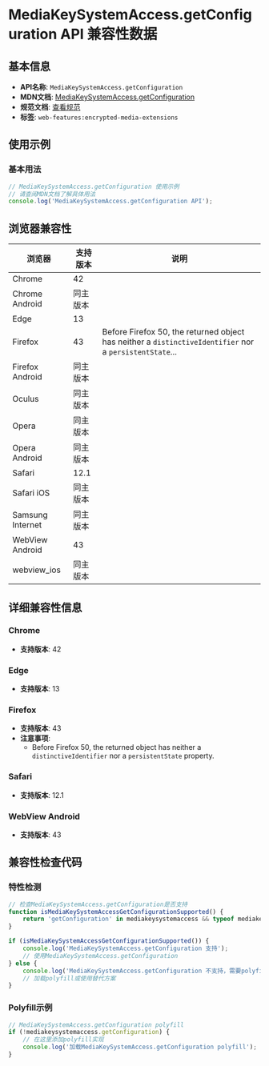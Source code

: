 # MediaKeySystemAccess.getConfiguration API 兼容性数据

## 基本信息

- **API名称**: `MediaKeySystemAccess.getConfiguration`
- **MDN文档**: [MediaKeySystemAccess.getConfiguration](https://developer.mozilla.org/docs/Web/API/MediaKeySystemAccess/getConfiguration)
- **规范文档**: [查看规范](https://w3c.github.io/encrypted-media/#dom-mediakeysystemaccess-getconfiguration)
- **标签**: `web-features:encrypted-media-extensions`

## 使用示例

### 基本用法

```javascript
// MediaKeySystemAccess.getConfiguration 使用示例
// 请查阅MDN文档了解具体用法
console.log('MediaKeySystemAccess.getConfiguration API');
```

## 浏览器兼容性

| 浏览器 | 支持版本 | 说明 |
|--------|----------|------|
| Chrome | 42 |  |
| Chrome Android | 同主版本 |  |
| Edge | 13 |  |
| Firefox | 43 | Before Firefox 50, the returned object has neither a `distinctiveIdentifier` nor a `persistentState`... |
| Firefox Android | 同主版本 |  |
| Oculus | 同主版本 |  |
| Opera | 同主版本 |  |
| Opera Android | 同主版本 |  |
| Safari | 12.1 |  |
| Safari iOS | 同主版本 |  |
| Samsung Internet | 同主版本 |  |
| WebView Android | 43 |  |
| webview_ios | 同主版本 |  |

## 详细兼容性信息

### Chrome

- **支持版本**: 42

### Edge

- **支持版本**: 13

### Firefox

- **支持版本**: 43
- **注意事项**:
  - Before Firefox 50, the returned object has neither a `distinctiveIdentifier` nor a `persistentState` property.

### Safari

- **支持版本**: 12.1

### WebView Android

- **支持版本**: 43

## 兼容性检查代码

### 特性检测

```javascript
// 检查MediaKeySystemAccess.getConfiguration是否支持
function isMediaKeySystemAccessGetConfigurationSupported() {
    return 'getConfiguration' in mediakeysystemaccess && typeof mediakeysystemaccess.getConfiguration === 'function';
}

if (isMediaKeySystemAccessGetConfigurationSupported()) {
    console.log('MediaKeySystemAccess.getConfiguration 支持');
    // 使用MediaKeySystemAccess.getConfiguration
} else {
    console.log('MediaKeySystemAccess.getConfiguration 不支持，需要polyfill');
    // 加载polyfill或使用替代方案
}
```

### Polyfill示例

```javascript
// MediaKeySystemAccess.getConfiguration polyfill
if (!mediakeysystemaccess.getConfiguration) {
    // 在这里添加polyfill实现
    console.log('加载MediaKeySystemAccess.getConfiguration polyfill');
}
```

